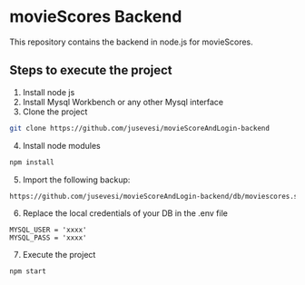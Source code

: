 # movieScores Backend

This repository contains the backend in node.js for movieScores.

## Steps to execute the project
1. Install node js
2. Install Mysql Workbench or any other Mysql interface 
3. Clone the project
```sh
git clone https://github.com/jusevesi/movieScoreAndLogin-backend
```
4. Install node modules
```sh
npm install
```   
5. Import the following backup:
```sh
https://github.com/jusevesi/movieScoreAndLogin-backend/db/moviescores.sql
```
6. Replace the local credentials of your DB in the .env file
```
MYSQL_USER = 'xxxx'
MYSQL_PASS = 'xxxx'
```
7. Execute the project
```sh
npm start
``` 